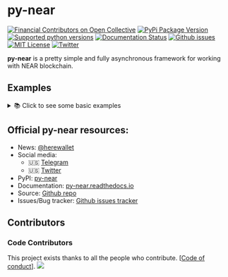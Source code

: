 # py-near

[![Financial Contributors on Open Collective](https://opencollective.com/py-near/all/badge.svg?style=flat-square)](https://opencollective.com/py-near) 
[![PyPi Package Version](https://img.shields.io/pypi/v/py-near?style=flat-square)](https://pypi.org/project/py-near)
[![Supported python versions](https://img.shields.io/pypi/pyversions/py-near)](https://pypi.python.org/pypi/py-near)
[![Documentation Status](https://img.shields.io/readthedocs/py-near?style=flat-square)](https://py-near.readthedocs.io/en/latest)
[![Github issues](https://img.shields.io/github/issues/pvolnov/py-near.svg?style=flat-square)](https://github.com/pvolnov/py-near/issues)
[![MIT License](https://img.shields.io/pypi/l/py-near.svg?style=flat-square?style=flat-square)](https://opensource.org/licenses/MIT)
[![Twitter](https://img.shields.io/twitter/follow/p_volnov?label=Follow)](https://twitter.com/p_volnov)

[//]: # ([![downloads]&#40;https://img.shields.io/github/downloads/pvolnov/py-near/total?style=flat-square&#41;]&#40;https://pypi.org/project/py-near&#41;)


**py-near** is a pretty simple and fully asynchronous framework for working with NEAR blockchain.

## Examples
<details>
  <summary>📚 Click to see some basic examples</summary>


**Few steps before getting started...**
- Install the latest stable version of py-near, simply running `pip install py-near`
- Create NEAR account and get your private key [wallet](https://wallet.near.org/create)

### Simple money transfer

```python
from py_near.account import Account
import asyncio
from py_near.dapps.core import NEAR

ACCOUNT_ID = "bob.near"
PRIVATE_KEY = "ed25519:..."


async def main():
   acc = Account(ACCOUNT_ID, PRIVATE_KEY)

   await acc.startup()
   print(await acc.get_balance() / NEAR)
   print(await acc.get_balance("bob.near") / NEAR)

   tr = await acc.send_money("bob.near", NEAR * 2)
   print(tr.transaction.hash)
   print(tr.logs)


asyncio.run(main())
```

### Transfer money by phone number

```python
from py_near.account import Account
import asyncio
from py_near.dapps.core import NEAR

ACCOUNT_ID = "bob.near"
PRIVATE_KEY = "ed25519:..."


async def main():
   acc = Account(ACCOUNT_ID, PRIVATE_KEY)

   await acc.startup()
   tr = await acc.phone.send_near_to_phone("+15626200911", NEAR // 10)
   print(tr.transaction.hash)


asyncio.run(main())
```

### Parallel requests

Only one parallel request can be made from one private key.
All transaction calls execute sequentially.
To make several parallel calls you need to use several private keys



```python3
acc = Account("bob.near", private_key1)

for i in range(2):
  signer = InMemorySigner.from_random(AccountId("bob.near"), KeyType.ED25519)
  await acc.add_full_access_public_key(str(signer.public_key))
  print(signer.secret_key)
```

Now we can call transactions in parallel

```python3
acc = Account("bob.near", [private_key1, private_key2, private_key3])
# request time = count transactions / count public keys
tasks = [
  asyncio.create_task(acc.send_money("alisa.near", 1)),
  asyncio.create_task(acc.send_money("alisa.near", 1)),
  asyncio.create_task(acc.send_money("alisa.near", 1)),
]
for t in task:
  await t
```

</details>


## Official py-near resources:
 - News: [@herewallet](https://t.me/herewallet)
 - Social media:
   - 🇺🇸 [Telegram](https://t.me/neafiol)
   - 🇺🇸 [Twitter](https://twitter.com/p_volnov)
 - PyPI: [py-near](https://pypi.python.org/pypi/py-near)
 - Documentation: [py-near.readthedocs.io](https://py-near.readthedocs.io/en/latest)
 - Source: [Github repo](https://github.com/pvolnov/py-near)
 - Issues/Bug tracker: [Github issues tracker](https://github.com/pvolnov/py-near/issues)

## Contributors

### Code Contributors

This project exists thanks to all the people who contribute. [[Code of conduct](CODE_OF_CONDUCT.md)].
<a href="https://github.com/pvolnov/py-near/graphs/contributors"><img src="https://opencollective.com/py-near/contributors.svg?width=890&button=false" /></a>
